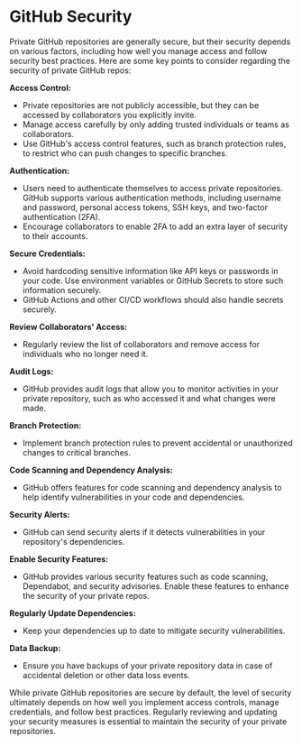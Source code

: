 # GitHub Security

Private GitHub repositories are generally secure, but their security depends on various factors, including how well you manage access and follow security best practices. Here are some key points to consider regarding the security of private GitHub repos:

**Access Control:**

- Private repositories are not publicly accessible, but they can be accessed by collaborators you explicitly invite.
- Manage access carefully by only adding trusted individuals or teams as collaborators.
- Use GitHub's access control features, such as branch protection rules, to restrict who can push changes to specific branches.

**Authentication:**

- Users need to authenticate themselves to access private repositories. GitHub supports various authentication methods, including username and password, personal access tokens, SSH keys, and two-factor authentication (2FA).
- Encourage collaborators to enable 2FA to add an extra layer of security to their accounts.

**Secure Credentials:**

- Avoid hardcoding sensitive information like API keys or passwords in your code. Use environment variables or GitHub Secrets to store such information securely.
- GitHub Actions and other CI/CD workflows should also handle secrets securely.

**Review Collaborators' Access:**

- Regularly review the list of collaborators and remove access for individuals who no longer need it.

**Audit Logs:**

- GitHub provides audit logs that allow you to monitor activities in your private repository, such as who accessed it and what changes were made.

**Branch Protection:**

- Implement branch protection rules to prevent accidental or unauthorized changes to critical branches.

**Code Scanning and Dependency Analysis:**

- GitHub offers features for code scanning and dependency analysis to help identify vulnerabilities in your code and dependencies.

**Security Alerts:**

- GitHub can send security alerts if it detects vulnerabilities in your repository's dependencies.

**Enable Security Features:**

- GitHub provides various security features such as code scanning, Dependabot, and security advisories. Enable these features to enhance the security of your private repos.

**Regularly Update Dependencies:**

- Keep your dependencies up to date to mitigate security vulnerabilities.

**Data Backup:**

- Ensure you have backups of your private repository data in case of accidental deletion or other data loss events.

While private GitHub repositories are secure by default, the level of security ultimately depends on how well you implement access controls, manage credentials, and follow best practices. Regularly reviewing and updating your security measures is essential to maintain the security of your private repositories.